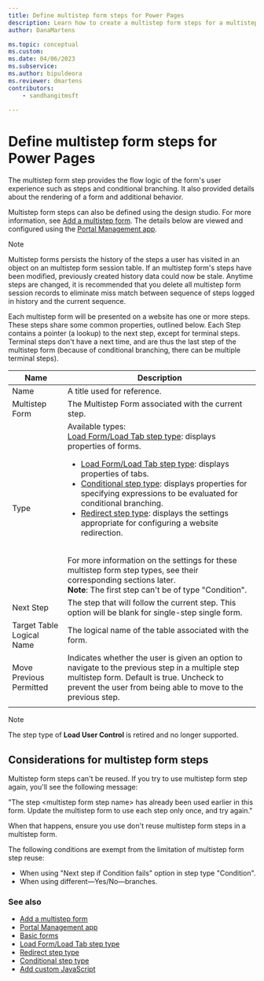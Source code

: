 ```yaml
---
title: Define multistep form steps for Power Pages
description: Learn how to create a multistep form steps for a multistep form on a website.
author: DanaMartens

ms.topic: conceptual
ms.custom: 
ms.date: 04/06/2023
ms.subservice: 
ms.author: bipuldeora
ms.reviewer: dmartens
contributors:
    - sandhangitmsft
    
---
```


# Define multistep form steps for Power Pages

The multistep form step provides the flow logic of the form's user experience such as steps and conditional branching. It also provided details about the rendering of a form and additional behavior.

Multistep form steps can also be defined using the design studio. For more information, see [Add a multistep form](../getting-started/multistep-forms.md). The details below are viewed and configured using the [Portal Management app](portal-management-app.md).

> [!NOTE]
> Multistep forms persists the history of the steps a user has visited in an object on an multistep form session table. If an multistep form's steps have been modified, previously created history data could now be stale. Anytime steps are changed, it is recommended that you delete all multistep form session records to eliminate miss match between sequence of steps logged in history and the current sequence.

Each multistep form will be presented on a website has one or more steps. These steps share some common properties, outlined below. Each Step contains a pointer (a lookup) to the next step, except for terminal steps. Terminal steps don't have a next time, and are thus the last step of the multistep form (because of conditional branching, there can be multiple terminal steps).

| Name     | Description                                    |
|----------|------------------------------------------------|
| Name     | A title used for reference.                    |
| Multistep Form | The Multistep Form associated with the current step. |
|Type|Available types:<br>[Load Form/Load Tab step type](load-form-step.md): displays properties of forms. <ul><li>[Load Form/Load Tab step type](load-form-step.md): displays properties of tabs.</li><li>[Conditional step type](add-conditional-step.md): displays properties for specifying expressions to be evaluated for conditional branching. </li><li>[Redirect step type](add-redirect-step.md): displays the settings appropriate for configuring a website redirection.</li></ul><br>For more information on the settings for these multistep  form step types, see their corresponding sections later.<br>**Note**: The first step can't be of type "Condition".|
| Next Step                 | The step that will follow the current step. This option will be blank for single-step single form.                                                                                                            |
| Target Table Logical Name | The logical name of the table associated with the form.                                                                                                                                               |
| Move Previous Permitted    | Indicates whether the user is given an option to navigate to the previous step in a multiple step multistep  form. Default is true. Uncheck to prevent the user from being able to move to the previous step. |
||

> [!NOTE]
> The step type of **Load User Control** is retired and no longer supported.

## Considerations for multistep  form steps

Multistep form steps can't be reused. If you try to use multistep form step again, you'll see the following message:

"The step \<multistep  form step name\> has already been used earlier in this form. Update the multistep form to use each step only once, and try again."

When that happens, ensure you use don't reuse multistep  form steps in a multistep form.

The following conditions are exempt from the limitation of multistep  form step reuse:

- When using "Next step if Condition fails" option in step type "Condition".
- When using different&mdash;Yes/No&mdash;branches.

### See also

- [Add a multistep form](../getting-started/multistep-forms.md)
- [Portal Management app](portal-management-app.md)  
- [Basic forms](basic-forms.md)  
- [Load Form/Load Tab step type](load-form-step.md)  
- [Redirect step type](add-redirect-step.md)  
- [Conditional step type](add-conditional-step.md)  
- [Add custom JavaScript](add-custom-javascript.md)  

